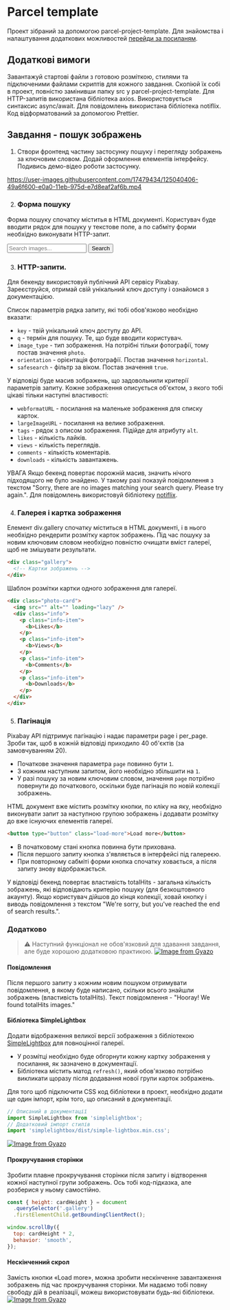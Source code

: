 # Parcel template
Проект зібраний за допомогою parcel-project-template. Для знайомства і налаштування додаткових можливостей [перейди за посиланям](https://parceljs.org/).

## Додаткові вимоги
Завантажуй стартові файли з готовою розміткою, стилями та підключеними файлами скриптів для кожного завдання. Скопіюй їх собі в проект, повністю замінивши папку src у parcel-project-template.
Для HTTP-запитів використана бібліотека axios.
Використовується синтаксис async/await.
Для повідомлень використана бібліотека notiflix.
Код відформатований за допомогою Prettier.

## Завдання - пошук зображень

1. Створи фронтенд частину застосунку пошуку і перегляду зображень за ключовим словом. Додай оформлення елементів інтерфейсу. Подивись демо-відео роботи
застосунку.

https://user-images.githubusercontent.com/17479434/125040406-49a6f600-e0a0-11eb-975d-e7d8eaf2af6b.mp4

2. ### Форма пошуку 
Форма пошуку спочатку міститья в HTML документі. Користувач буде вводити рядок для пошуку у текстове поле, а по сабміту форми необхідно виконувати HTTP-запит.
<form class="search-form" id="search-form">
  <input
    type="text"
    name="searchQuery"
    autocomplete="off"
    placeholder="Search images..."
  />
  <button type="submit">Search</button>
</form>

3. ### HTTP-запити. 
Для бекенду використовуй публічний API сервісу Pixabay. Зареєструйся, отримай свій унікальний ключ доступу і ознайомся з документацією.

Список параметрів рядка запиту, які тобі обов'язково необхідно вказати:

- `key` - твій унікальний ключ доступу до API.
- `q` - термін для пошуку. Те, що буде вводити користувач.
- `image_type` - тип зображення. На потрібні тільки фотографії, тому постав
  значення `photo`.
- `orientation` - орієнтація фотографії. Постав значення `horizontal`.
- `safesearch` - фільтр за віком. Постав значення `true`.

У відповіді буде масив зображень, що задовольнили критерії параметрів запиту. Кожне зображення описується об'єктом, з якого тобі цікаві тільки наступні властивості:

- `webformatURL` - посилання на маленьке зображення для списку карток.
- `largeImageURL` - посилання на велике зображення.
- `tags` - рядок з описом зображення. Підійде для атрибуту `alt`.
- `likes` - кількість лайків.
- `views` - кількість переглядів.
- `comments` - кількість коментарів.
- `downloads` - кількість завантажень.

УВАГА Якщо бекенд повертає порожній масив, значить нічого підходящого не було знайдено. У такому разі показуй повідомлення з текстом "Sorry, there are no images matching your search query. Please try again.". Для повідомлень використовуй бібліотеку [notiflix](https://github.com/notiflix/Notiflix#readme).

4. ### Галерея і картка зображення
Елемент div.gallery спочатку міститься в HTML документі, і в нього необхідно рендерити розмітку карток зображень. Під час пошуку за новим ключовим словом необхідно повністю очищати вміст галереї, щоб не змішувати результати.

```html
<div class="gallery">
  <!-- Картки зображень -->
</div>
```

Шаблон розмітки картки одного зображення для галереї.
```html
<div class="photo-card">
  <img src="" alt="" loading="lazy" />
  <div class="info">
    <p class="info-item">
      <b>Likes</b>
    </p>
    <p class="info-item">
      <b>Views</b>
    </p>
    <p class="info-item">
      <b>Comments</b>
    </p>
    <p class="info-item">
      <b>Downloads</b>
    </p>
  </div>
</div>
```
5. ### Пагінація
Pixabay API підтримує пагінацію і надає параметри page і per_page. Зроби так, щоб в кожній відповіді приходило 40 об'єктів (за замовчуванням 20).

- Початкове значення параметра `page` повинно бути `1`.
- З кожним наступним запитом, його необхідно збільшити на `1`.
- У разі пошуку за новим ключовим словом, значення `page` потрібно повернути до   початкового, оскільки буде пагінація по новій колекції зображень.

HTML документ вже містить розмітку кнопки, по кліку на яку, необхідно виконувати запит за наступною групою зображень і додавати розмітку до вже існуючих елементів галереї.

```html
<button type="button" class="load-more">Load more</button>
```

- В початковому стані кнопка повинна бути прихована.
- Після першого запиту кнопка з'являється в інтерфейсі під галереєю.
- При повторному сабміті форми кнопка спочатку ховається, а після запиту знову відображається.

У відповіді бекенд повертає властивість totalHits - загальна кількість зображень, які відповідають критерію пошуку (для безкоштовного акаунту). Якщо користувач дійшов до кінця колекції, ховай кнопку і виводь повідомлення з текстом "We're sorry, but you've reached the end of search results.".

### Додатково
> ⚠️ Наступний функціонал не обов'язковий для здавання завдання, але буде
> хорошою додатковою практикою.
[![Image from Gyazo](https://i.gyazo.com/7b2667491efea7d995119fb39840e56e.gif)](https://gyazo.com/7b2667491efea7d995119fb39840e56e)

#### Повідомлення
Після першого запиту з кожним новим пошуком отримувати повідомлення, в якому буде написано, скільки всього знайшли зображень (властивість totalHits). Текст повідомлення - "Hooray! We found totalHits images."

#### Бібліотека SimpleLightbox
Додати відображення великої версії зображення з бібліотекою
[SimpleLightbox](https://simplelightbox.com/) для повноцінної галереї.

- У розмітці необхідно буде обгорнути кожну картку зображення у посилання, як зазначено в документації.
- Бібліотека містить матод `refresh()`, який обов'язково потрібно викликати
  щоразу після додавання нової групи карток зображень.

Для того щоб підключити CSS код бібліотеки в проект, необхідно додати ще один імпорт, крім того, що описаний в документації.

```js
// Описаний в документації
import SimpleLightbox from 'simplelightbox';
// Додатковий імпорт стилів
import 'simplelightbox/dist/simple-lightbox.min.css';
```
[![Image from Gyazo](https://i.gyazo.com/b20a5831b4de9bde2e819bbf22124cdb.gif)](https://gyazo.com/b20a5831b4de9bde2e819bbf22124cdb)

#### Прокручування сторінки
Зробити плавне прокручування сторінки після запиту і відтворення кожної наступної групи зображень. Ось тобі код-підказка, але розберися у ньому самостійно.

```js
const { height: cardHeight } = document
  .querySelector('.gallery')
  .firstElementChild.getBoundingClientRect();

window.scrollBy({
  top: cardHeight * 2,
  behavior: 'smooth',
});
```

#### Нескінченний скрол
Замість кнопки «Load more», можна зробити нескінченне завантаження зображень під час прокручування сторінки. Ми надаємо тобі повну свободу дій в реалізації, можеш використовувати будь-які бібліотеки.
[![Image from Gyazo](https://i.gyazo.com/e89b89a119bacde40d9d58bbd3ef1ef2.gif)](https://gyazo.com/e89b89a119bacde40d9d58bbd3ef1ef2)
